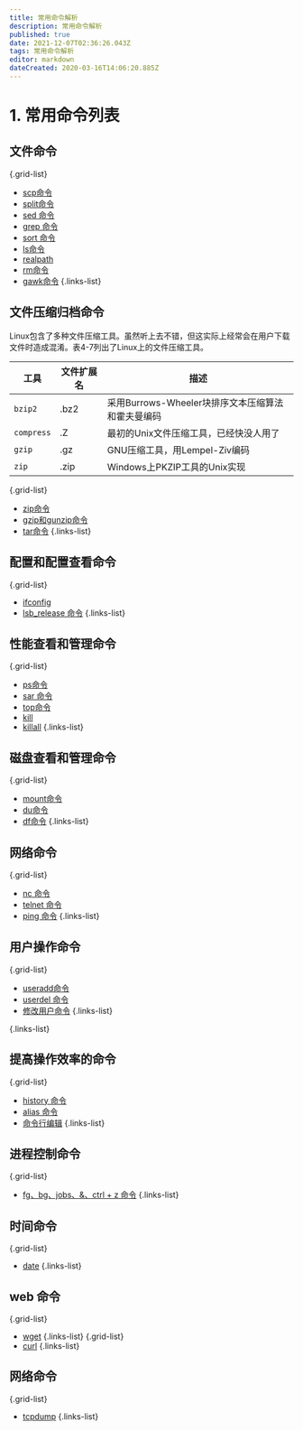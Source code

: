 ```yaml
---
title: 常用命令解析
description: 常用命令解析
published: true
date: 2021-12-07T02:36:26.043Z
tags: 常用命令解析
editor: markdown
dateCreated: 2020-03-16T14:06:20.885Z
---
```


# 1. 常用命令列表
## 文件命令
{.grid-list}
- [scp命令](/zh/linux/常用命令解析/scp命令)
- [split命令](/zh/linux/常用命令解析/split命令)
- [sed 命令](/zh/linux/常用命令解析/sed命令)
- [grep 命令](/zh/linux/常用命令解析/grep命令)
- [sort 命令](/zh/linux/常用命令解析/sort命令)
- [ls命令](/zh/linux/常用命令解析/ls命令)
- [realpath](/zh/linux/常用命令解析/realpath命令)
- [rm命令](/zh/linux/常用命令解析/rm命令)
- [gawk命令](/zh/linux/常用命令解析/gawk命令)
{.links-list}


## 文件压缩归档命令
   Linux包含了多种文件压缩工具。虽然听上去不错，但这实际上经常会在用户下载文件时造成混淆。表4-7列出了Linux上的文件压缩工具。

|    工具    | 文件扩展名 |                      描述                       |
| ---------- | --------- | ---------------------------------------------- |
| `bzip2`    | .bz2      | 采用Burrows-Wheeler块排序文本压缩算法和霍夫曼编码 |
| `compress` | .Z        | 最初的Unix文件压缩工具，已经快没人用了            |
| `gzip`     | .gz       | GNU压缩工具，用Lempel-Ziv编码                    |
| `zip`      | .zip      | Windows上PKZIP工具的Unix实现                    |

{.grid-list}
- [zip命令](/zh/linux/常用命令解析/zip命令)
- [gzip和gunzip命令](/zh/linux/常用命令解析/zipgunzip命令)
- [tar命令](/zh/linux/常用命令解析/tar命令)
{.links-list}
## 配置和配置查看命令

{.grid-list}
- [ifconfig](/zh/linux/常用命令解析/ifconfig)
- [lsb_release 命令](/zh/linux/常用命令解析/lsb_release命令)
{.links-list}
## 性能查看和管理命令
{.grid-list}
- [ps命令](/zh/linux/常用命令解析/ps命令)
- [sar 命令](/zh/linux/常用命令解析/sar命令)
- [top命令](/zh/linux/常用命令解析/top命令)
- [kill](/zh/linux/常用命令解析/kill命令)
- [killall](/zh/linux/常用命令解析/killall命令)
{.links-list}
## 磁盘查看和管理命令

{.grid-list}
- [mount命令](/zh/linux/常用命令解析/mount命令)
- [du命令](/zh/linux/常用命令解析/du命令)
- [df命令](/zh/linux/常用命令解析/df命令)
{.links-list}

## 网络命令
{.grid-list}
- [nc 命令](/zh/linux/常用命令解析/nc命令)
- [telnet 命令](/zh/linux/常用命令解析/telnet命令)
- [ping 命令](/zh/linux/常用命令解析/ping命令)
{.links-list}
## 用户操作命令
{.grid-list}
- [useradd命令](/zh/linux/常用命令解析/useradd命令)
- [userdel 命令](/zh/linux/常用命令解析/userdel命令)
- [修改用户命令](/zh/linux/常用命令解析/修改用户命令)
{.links-list}

{.links-list}
## 提高操作效率的命令
{.grid-list}
- [history 命令](/zh/linux/常用命令解析/history命令)
- [alias 命令](/zh/linux/常用命令解析/alias命令)
- [命令行编辑](命令行编辑快捷键)
{.links-list}
## 进程控制命令
{.grid-list}
- [fg、bg、jobs、&、ctrl + z 命令](/zh/linux/常用命令解析/进程控制命令)
{.links-list}

## 时间命令
{.grid-list}
- [date](/zh/linux/常用命令解析/date)
{.links-list}
## web 命令
{.grid-list}
- [wget](/zh/linux/常用命令解析/wget)
{.links-list}
{.grid-list}
- [curl](/zh/linux/常用命令解析/curl)
{.links-list}

## 网络命令
{.grid-list}
- [tcpdump](/zh/linux/常用命令解析/tcpdump)
{.links-list}
